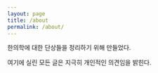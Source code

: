 ```yaml
---
layout: page
title: /about
permalink: /about/
---
```


한의학에 대한 단상들을 정리하기 위해 만들었다.

여기에 실린 모든 글은 지극히 개인적인 의견임을 밝힌다.
